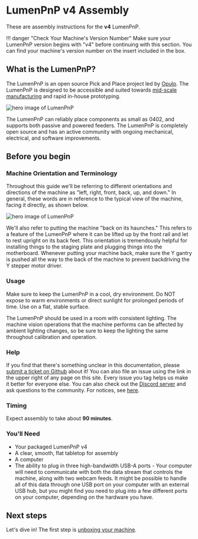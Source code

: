 # LumenPnP v4 Assembly

These are assembly instructions for the **v4** LumenPnP.

!!! danger "Check Your Machine's Version Number"
    Make sure your LumenPnP version begins with "v4" before continuing with this section. You can find your machine's version number on the insert included in the box.

## What is the LumenPnP?

The LumenPnP is an open source Pick and Place project led by [Opulo](https://www.opulo.io/). The LumenPnP is designed to be accessible and suited towards [mid-scale manufacturing](http://stephenhawes.com/level-2-manufacturing/) and rapid in-house prototyping.

![hero image of LumenPnP](v4-iso-hero.webp)

The LumenPnP can reliably place components as small as 0402, and supports both passive and powered feeders. The LumenPnP is completely open source and has an active community with ongoing mechanical, electrical, and software improvements.

## Before you begin

### Machine Orientation and Terminology

Throughout this guide we'll be referring to different orientations and directions of the machine as "left, right, front, back, up, and down." In general, these words are in reference to the typical view of the machine, facing it directly, as shown below.

![hero image of LumenPnP](v4-ortho-hero.webp)

We'll also refer to putting the machine "back on its haunches." This refers to a feature of the LumenPnP where it can be lifted up by the front rail and let to rest upright on its back feet. This orientation is tremendously helpful for installing things to the staging plate and plugging things into the motherboard. Whenever putting your machine back, make sure the Y gantry is pushed all the way to the back of the machine to prevent backdriving the Y stepper motor driver.

### Usage

Make sure to keep the LumenPnP in a cool, dry environment. Do NOT expose to warm environments or direct sunlight for prolonged periods of time.  Use on a flat, stable surface.

The LumenPnP should be used in a room with consistent lighting. The machine vision operations that the machine performs can be affected by ambient lighting changes, so be sure to keep the lighting the same throughout calibration and operation.

### Help

If you find that there's something unclear in this documentation, please [submit a ticket on Github](https://github.com/opulo-inc/docs) about it! You can also file an issue using the link in the upper right of any page on this site. Every issue you tag helps us make it better for everyone else. You can also check out the [Discord server](https://discordapp.com/invite/TCwy6De) and ask questions to the community. For notices, see [here](notices.md).

### Timing

Expect assembly to take about **90 minutes**.

### You'll Need

* Your packaged LumenPnP v4
* A clear, smooth, flat tabletop for assembly
* A computer
* The ability to plug in three high-bandwidth USB-A ports - Your computer will need to communicate with both the data stream that controls the machine, along with two webcam feeds. It might be possible to handle all of this data through one USB port on your computer with an external USB hub, but you might find you need to plug into a few different ports on your computer, depending on the hardware you have.

## Next steps

Let's dive in! The first step is [unboxing your machine](unboxing/index.md).

